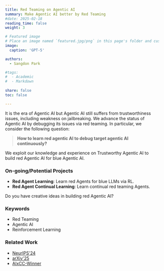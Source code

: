 ```yaml
---
title: Red Teaming on Agentic AI 
summary: Make Agentic AI better by Red Teaming
#date: 2025-02-18
reading_time: false
weight: 3

# Featured image
# Place an image named `featured.jpg/png` in this page's folder and customize its options here.
image:
  caption: 'GPT-5'

authors:
  - Sangdon Park

#tags:
#  - Academic
#  - Markdown
  
share: false
toc: false

---
```


It is the era of Agentic AI but Agentic AI still suffers from trustworthiness issues, including weakness on jailbreaking. 
We advance the status of Agentic AI by debugging its issues via red teaming. In particular, we consider the following question:

> **How to learn red agentic AI to debug target agentic AI continuously?**
  
We exploit our knowledge and experience on Trustworthy Agentic AI 
to build red Agentic AI for blue Agentic AI.


### On-going/Potential Projects

* **Red Agent Learning**: Learn red Agents for blue LLMs via RL.  
* **Red Agent Continual Learning**: Learn continual red teaming Agents.  

Do you have creative ideas in building red Agentic AI?


### Keywords
* Red Teaming
* Agentic AI
* Reinforcement Learning 

### Related Work
* [NeurIPS'24](https://arxiv.org/abs/2307.09254)
* [arXiv'25](https://arxiv.org/abs/2505.13553)
* [AIxCC-Winner](https://www.darpa.mil/news/2025/aixcc-results)




